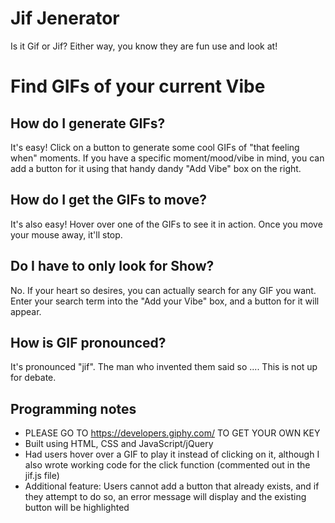 # Jif Jenerator
Is it Gif or Jif? Either way, you know they are fun use and look at!

# Find GIFs of your current Vibe

## How do I generate GIFs?
It's easy! Click on a button to generate some cool GIFs of "that feeling when" moments. If you have a specific moment/mood/vibe in mind, you can add a button for it using that handy dandy "Add Vibe" box on the right.

## How do I get the GIFs to move?
It's also easy! Hover over one of the GIFs to see it in action. Once you move your mouse away, it'll stop.

## Do I have to only look for Show?
No. If your heart so desires, you can actually search for any GIF you want. Enter your search term into the "Add your Vibe" box, and a button for it will appear. 

## How is GIF pronounced?
It's pronounced "jif". The man who invented them said so .... This is not up for debate.

## Programming notes
* PLEASE GO TO https://developers.giphy.com/ TO GET YOUR OWN KEY
* Built using HTML, CSS and JavaScript/jQuery
* Had users hover over a GIF to play it instead of clicking on it, although I also wrote working code for the click function (commented out in the jif.js file)
* Additional feature: Users cannot add a button that already exists, and if they attempt to do so, an error message will display and the existing button will be highlighted
